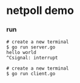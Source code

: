 # netpoll demo

### run

```shell
# create a new terminal
$ go run server.go 
hello world
^Csignal: interrupt

# create a new terminal
$ go run client.go 
```
